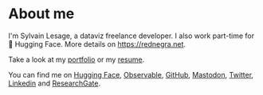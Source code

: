 # About me

I'm Sylvain Lesage, a dataviz freelance developer. I also work part-time for 🤗 Hugging Face. More details on https://rednegra.net.

Take a look at my [portfolio](https://illisible.net/sylvain-lesage?lang=en) or my [resume](/resume/).

You can find me on [Hugging Face](https://huggingface.co/severo), [Observable](https://observablehq.com/@severo), [GitHub](https://github.com/severo), [Mastodon](https://mastodon.social/@severo), [Twitter](https://twitter.com/severo_dev), [Linkedin](https://www.linkedin.com/in/sylvain--lesage/) and [ResearchGate](https://www.researchgate.net/profile/Sylvain_Lesage).
